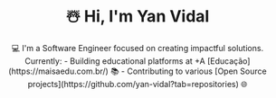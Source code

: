 <h1 align="center">☃️ Hi, I'm Yan Vidal</h1>
<p align="center">
💻 I'm a Software Engineer focused on creating impactful solutions. Currently:
- Building educational platforms at +A [Educação](https://maisaedu.com.br/) 📚
- Contributing to various [Open Source projects](https://github.com/yan-vidal?tab=repositories) 🌐
</p>
<!--
**yan-vidal/yan-vidal** is a ✨ _special_ ✨ repository because its `README.md` (this file) appears on your GitHub profile.

Here are some ideas to get you started:

- 🔭 I’m currently working on ...
- 🌱 I’m currently learning ...
- 👯 I’m looking to collaborate on ...
- 🤔 I’m looking for help with ...
- 💬 Ask me about ...
- 📫 How to reach me: ...
- 😄 Pronouns: ...
- ⚡ Fun fact: ...
-->
